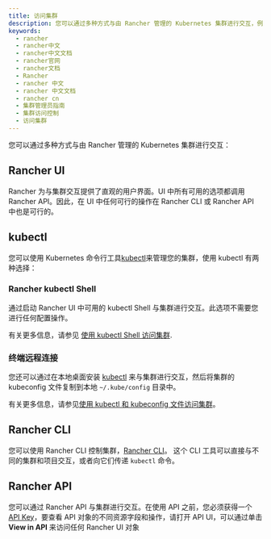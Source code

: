 ```yaml
---
title: 访问集群
description: 您可以通过多种方式与由 Rancher 管理的 Kubernetes 集群进行交互，例如，Rancher UI、kubectl、Rancher kubectl shell、终端远程连接、Rancher CLI、Rancher API等。
keywords:
  - rancher
  - rancher中文
  - rancher中文文档
  - rancher官网
  - rancher文档
  - Rancher
  - rancher 中文
  - rancher 中文文档
  - rancher cn
  - 集群管理员指南
  - 集群访问控制
  - 访问集群
---
```


您可以通过多种方式与由 Rancher 管理的 Kubernetes 集群进行交互：

## Rancher UI

Rancher 为与集群交互提供了直观的用户界面。UI 中所有可用的选项都调用 Rancher API。因此，在 UI 中任何可行的操作在 Rancher CLI 或 Rancher API 中也是可行的。

## kubectl

您可以使用 Kubernetes 命令行工具[kubectl](https://kubernetes.io/docs/reference/kubectl/overview/)来管理您的集群，使用 kubectl 有两种选择：

### Rancher kubectl Shell

通过启动 Rancher UI 中可用的 kubectl Shell 与集群进行交互。此选项不需要您进行任何配置操作。

有关更多信息，请参见 [使用 kubectl Shell 访问集群](/docs/rancher2.5/cluster-admin/cluster-access/kubectl/).

### 终端远程连接

您还可以通过在本地桌面安装 [kubectl](https://kubernetes.io/docs/tasks/tools/install-kubectl/) 来与集群进行交互，然后将集群的 kubeconfig 文件复制到本地 `~/.kube/config` 目录中。

有关更多信息，请参见[使用 kubectl 和 kubeconfig 文件访问集群](/docs/rancher2.5/cluster-admin/cluster-access/kubectl/)。

## Rancher CLI

您可以使用 Rancher CLI 控制集群，[Rancher CLI](/docs/rancher2.5/cli/)。 这个 CLI 工具可以直接与不同的集群和项目交互，或者向它们传递 `kubectl` 命令。

## Rancher API

您可以通过 Rancher API 与集群进行交互。在使用 API 之前，您必须获得一个 [API Key](/docs/rancher2.5/user-settings/api-keys/)，要查看 API 对象的不同资源字段和操作，请打开 API UI，可以通过单击 **View in API** 来访问任何 Rancher UI 对象
